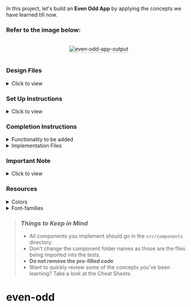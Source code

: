 In this project, let's build an **Even Odd App** by applying the concepts we have learned till now.

### Refer to the image below:

<br/>
<div style="text-align: center;">
<img src="https://assets.ccbp.in/frontend/content/react-js/even-odd-app-output.gif" alt="even-odd-app-output" style="max-width:70%;box-shadow:0 2.8px 2.2px rgba(0, 0, 0, 0.12)">
</div>
<br/>

### Design Files

<details>
<summary>Click to view</summary>

- [Extra Small (Size < 576px), Small (Size >= 576px)](https://assets.ccbp.in/frontend/content/react-js/even-odd-sm-output.png)
- [Medium (Size >= 768px), Large (Size >= 992px) and Extra Large (Size >= 1200px)](https://assets.ccbp.in/frontend/content/react-js/even-odd-lg-output.png)

</details>

### Set Up Instructions

<details>
<summary>Click to view</summary>

- Download dependencies by running `npm install`
- Start up the app using `npm start`
</details>

### Completion Instructions

<details>
<summary>Functionality to be added</summary>
<br/>

The app must have the following functionalities

- Initially, the count should be **0** and **Count is Even** text should be displayed
- When the **Increment** button is clicked,
  - The count should be increased by a random value between 0 to 100
  - If the incremented count is an even number, then the **Count is Even** text should be displayed
  - If the incremented count is an odd number, then the **Count is Odd** text should be displayed

</details>

<details>
<summary>Implementation Files</summary>
<br/>

Use these files to complete the implementation:

- `src/components/EvenOddApp/index.js`
- `src/components/EvenOddApp/index.css`
</details>

### Important Note

<details>
<summary>Click to view</summary>
<br/>
**The following instructions are required for the tests to pass**

- Achieve the given layout using only Conditional Rendering
</details>

### Resources

<details>
<summary>Colors</summary>

<br/>

<div style="background-color: #ff6e7f ; width: 150px; padding: 10px; color: white">Hex: #ff6e7f</div>
<div style="background-color: #bfe9ff ; width: 150px; padding: 10px; color: black">Hex: #bfe9ff</div>
<div style="background-color: #0f172a ; width: 150px; padding: 10px; color: white">Hex: #0f172a</div>
<div style="background-color: #334155 ; width: 150px; padding: 10px; color: white">Hex: #334155</div>
<div style="background-color: #ffffff ; width: 150px; padding: 10px; color: black">Hex: #ffffff</div>
<div style="background-color: #1e293b ; width: 150px; padding: 10px; color: white">Hex: #1e293b</div>

</details>

<details>
<summary>Font-families</summary>

- Roboto

</details>

> ### _Things to Keep in Mind_
>
> - All components you implement should go in the `src/components` directory.
> - Don't change the component folder names as those are the files being imported into the tests.
> - **Do not remove the pre-filled code**
> - Want to quickly review some of the concepts you’ve been learning? Take a look at the Cheat Sheets.
# even-odd
